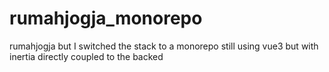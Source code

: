 # rumahjogja_monorepo
rumahjogja but I switched the stack to a monorepo still using vue3 but with inertia directly coupled to the backed
